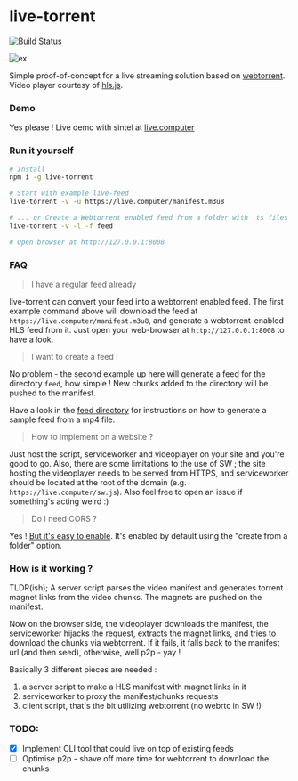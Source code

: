 live-torrent
=============

[![Build Status](https://travis-ci.org/pldubouilh/live-torrent.svg?branch=master)](https://travis-ci.org/pldubouilh/live-torrent)


![ex](https://user-images.githubusercontent.com/760637/36377295-f08d0ff2-1576-11e8-97c0-dcb91246529d.png)


Simple proof-of-concept for a live streaming solution based on [webtorrent](https://github.com/webtorrent/webtorrent). Video player courtesy of [hls.js](https://github.com/video-dev/hls.js/).


### Demo
Yes please ! Live demo with sintel at [live.computer](https://live.computer)

### Run it yourself
```sh
# Install
npm i -g live-torrent

# Start with example live-feed
live-torrent -v -u https://live.computer/manifest.m3u8

# ... or Create a Webtorrent enabled feed from a folder with .ts files
live-torrent -v -l -f feed

# Open browser at http://127.0.0.1:8008
```

### FAQ
> I have a regular feed already

live-torrent can convert your feed into a webtorrent enabled feed. The first example command above will download the feed at `https://live.computer/manifest.m3u8`, and generate a webtorrent-enabled HLS feed from it. Just open your web-browser at `http://127.0.0.1:8008` to have a look.

> I want to create a feed !

No problem - the second example up here will generate a feed for the directory `feed`, how simple ! New chunks added to the directory will be pushed to the manifest.

Have a look in the [feed directory](https://github.com/pldubouilh/live-torrent/tree/master/feed) for instructions on how to generate a sample feed from a mp4 file.

> How to implement on a website ?

Just host the script, serviceworker and videoplayer on your site and you're good to go. Also, there are some limitations to the use of SW ; the site hosting the videoplayer needs to be served from HTTPS, and serviceworker should be located at the root of the domain (e.g. `https://live.computer/sw.js`). Also feel free to open an issue if something's acting weird :)

> Do I need CORS ?

Yes ! [But it's easy to enable](https://enable-cors.org/server.html). It's enabled by default using the "create from a folder" option.

### How is it working ?
TLDR(ish); A server script parses the video manifest and generates torrent magnet links from the video chunks. The magnets are pushed on the manifest.

Now on the browser side, the videoplayer downloads the manifest, the serviceworker hijacks the request, extracts the magnet links, and tries to download the chunks via webtorrent. If it fails, it falls back to the manifest url (and then seed), otherwise, well p2p - yay !

Basically 3 different pieces are needed :
   1. a server script to make a HLS manifest with magnet links in it
   2. serviceworker to proxy the manifest/chunks requests
   3. client script, that's the bit utilizing webtorrent (no webrtc in SW !)

### TODO:
- [x] Implement CLI tool that could live on top of existing feeds
- [ ] Optimise p2p - shave off more time for webtorrent to download the chunks
